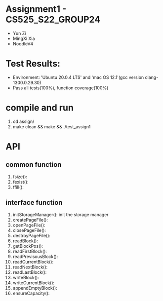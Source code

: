 # Assignment1 - CS525_S22_GROUP24
- Yun Zi
- MingXi Xia
- NoodleV4

# Test Results:
- Environment: 'Ubuntu 20.0.4 LTS' and 'mac OS 12.1'(gcc version clang-1300.0.29.30)
- Pass all tests(100%), function coverage(100%)

# compile and run
1. cd assign/
2. make clean && make && ./test_assign1

# API

## common function
1. fsize(): 
2. fexist():
3. ffill(): 

## interface function
1. initStorageManager(): init the storage manager
2. createPageFile(): 
3. openPageFile(): 
4. closePageFile(): 
5. destroyPageFile():
6. readBlock(): 
7. getBlockPos():
8. readFirstBlock():
9. readPrevisousBlock(): 
10. readCurrentBlock():
11. readNextBlock():
12. readLastBlock(): 
13. writeBlock():
14. writeCurrentBlock(): 
15. appendEmptyBlock():
16. ensureCapacity():
